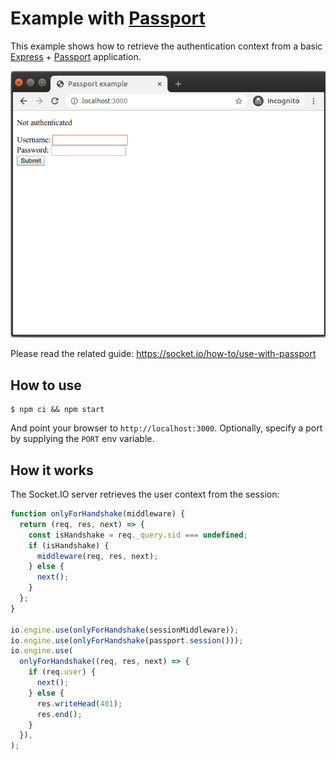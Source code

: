
# Example with [Passport](http://www.passportjs.org/)

This example shows how to retrieve the authentication context from a basic [Express](http://expressjs.com/) + [Passport](http://www.passportjs.org/) application.

![Passport example](assets/passport_example.gif)

Please read the related guide: https://socket.io/how-to/use-with-passport

## How to use

```
$ npm ci && npm start
```

And point your browser to `http://localhost:3000`. Optionally, specify a port by supplying the `PORT` env variable.

## How it works

The Socket.IO server retrieves the user context from the session:

```js
function onlyForHandshake(middleware) {
  return (req, res, next) => {
    const isHandshake = req._query.sid === undefined;
    if (isHandshake) {
      middleware(req, res, next);
    } else {
      next();
    }
  };
}

io.engine.use(onlyForHandshake(sessionMiddleware));
io.engine.use(onlyForHandshake(passport.session()));
io.engine.use(
  onlyForHandshake((req, res, next) => {
    if (req.user) {
      next();
    } else {
      res.writeHead(401);
      res.end();
    }
  }),
);
```

